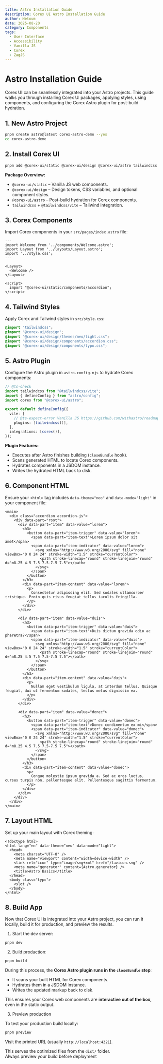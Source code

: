```yaml
---
title: Astro Installation Guide
description: Corex UI Astro Installation Guide
author: Netoum
date: 2025-08-20
category: Components
tags:
  - User Interface
  - Accessibility
  - Vanilla JS
  - Corex
  - ZagJS
---
```


# Astro Installation Guide

Corex UI can be seamlessly integrated into your Astro projects. This guide walks you through installing Corex UI packages, applying styles, using components, and configuring the Corex Astro plugin for post-build hydration.

## 1. New Astro Project

```bash
pnpm create astro@latest corex-astro-demo --yes
cd corex-astro-demo
```

## 2. Install Corex UI

```bash
pnpm add @corex-ui/static @corex-ui/design @corex-ui/astro tailwindcss @tailwindcss/vite
```

**Package Overview:**

- `@corex-ui/static` – Vanilla JS web components.
- `@corex-ui/design` – Design tokens, CSS variables, and optional component styles.
- `@corex-ui/astro` – Post-build hydration for Corex components.
- `tailwindcss` + `@tailwindcss/vite` – Tailwind integration.

## 3. Corex Components

Import Corex components in your `src/pages/index.astro` file:

```astro
---
import Welcome from '../components/Welcome.astro';
import Layout from '../layouts/Layout.astro';
import '../style.css';
---

<Layout>
  <Welcome />
</Layout>

<script>
  import "@corex-ui/static/components/accordion";
</script>
```

## 4. Tailwind Styles

Apply Corex and Tailwind styles in `src/style.css`:

```css
@import "tailwindcss";
@import "@corex-ui/design";
@import "@corex-ui/design/themes/neo/light.css";
@import "@corex-ui/design/components/accordion.css";
@import "@corex-ui/design/components/typo.css";
```

## 5. Astro Plugin

Configure the Astro plugin in `astro.config.mjs` to hydrate Corex components:

```ts
// @ts-check
import tailwindcss from "@tailwindcss/vite";
import { defineConfig } from "astro/config";
import corex from "@corex-ui/astro";

export default defineConfig({
  vite: {
    // @ts-expect-error Vanilla JS https://github.com/withastro/roadmap/discussions/1174
    plugins: [tailwindcss()],
  },
  integrations: [corex()],
});
```

**Plugin Features:**

- Executes after Astro finishes building (`closeBundle` hook).
- Scans generated HTML to locate Corex components.
- Hydrates components in a JSDOM instance.
- Writes the hydrated HTML back to disk.

## 6. Component HTML

Ensure your `<html>` tag includes `data-theme="neo"` and `data-mode="light"` in your component file:

```astro
<main>
  <div class="accordion accordion-js">
    <div data-part="root">
      <div data-part="item" data-value="lorem">
        <h3>
          <button data-part="item-trigger" data-value="lorem">
            <span data-part="item-text">Lorem ipsum dolor sit amet</span>
            <span data-part="item-indicator" data-value="lorem">
              <svg xmlns="http://www.w3.org/2000/svg" fill="none" viewBox="0 0 24 24" stroke-width="1.5" stroke="currentColor">
                <path stroke-linecap="round" stroke-linejoin="round" d="m8.25 4.5 7.5 7.5-7.5 7.5"></path>
              </svg>
            </span>
          </button>
        </h3>
        <div data-part="item-content" data-value="lorem">
          <p>
            Consectetur adipiscing elit. Sed sodales ullamcorper tristique. Proin quis risus feugiat tellus iaculis fringilla.
          </p>
        </div>
      </div>

      <div data-part="item" data-value="duis">
        <h3>
          <button data-part="item-trigger" data-value="duis">
            <span data-part="item-text">Duis dictum gravida odio ac pharetra?</span>
            <span data-part="item-indicator" data-value="duis">
              <svg xmlns="http://www.w3.org/2000/svg" fill="none" viewBox="0 0 24 24" stroke-width="1.5" stroke="currentColor">
                <path stroke-linecap="round" stroke-linejoin="round" d="m8.25 4.5 7.5 7.5-7.5 7.5"></path>
              </svg>
            </span>
          </button>
        </h3>
        <div data-part="item-content" data-value="duis">
          <p>
            Nullam eget vestibulum ligula, at interdum tellus. Quisque feugiat, dui ut fermentum sodales, lectus metus dignissim ex.
          </p>
        </div>
      </div>

      <div data-part="item" data-value="donec">
        <h3>
          <button data-part="item-trigger" data-value="donec">
            <span data-part="item-text">Donec condimentum ex mi</span>
            <span data-part="item-indicator" data-value="donec">
              <svg xmlns="http://www.w3.org/2000/svg" fill="none" viewBox="0 0 24 24" stroke-width="1.5" stroke="currentColor">
                <path stroke-linecap="round" stroke-linejoin="round" d="m8.25 4.5 7.5 7.5-7.5 7.5"></path>
              </svg>
            </span>
          </button>
        </h3>
        <div data-part="item-content" data-value="donec">
          <p>
            Congue molestie ipsum gravida a. Sed ac eros luctus, cursus turpis non, pellentesque elit. Pellentesque sagittis fermentum.
          </p>
        </div>
      </div>
    </div>
  </div>
</main>
```

## 7. Layout HTML

Set up your main layout with Corex theming:

```astro
<!doctype html>
<html lang="en" data-theme="neo" data-mode="light">
  <head>
    <meta charset="UTF-8" />
    <meta name="viewport" content="width=device-width" />
    <link rel="icon" type="image/svg+xml" href="/favicon.svg" />
    <meta name="generator" content={Astro.generator} />
    <title>Astro Basics</title>
  </head>
  <body class="typo">
    <slot />
  </body>
</html>
```

## 8. Build App

Now that Corex UI is integrated into your Astro project, you can run it locally, build it for production, and preview the results.

1. Start the dev server:

```bash
pnpm dev
```

2. Build production:

```bash
pnpm build
```

During this process, the **Corex Astro plugin runs in the `closeBundle` step**:

- It scans your built HTML for Corex components.
- Hydrates them in a JSDOM instance.
- Writes the updated markup back to disk.

This ensures your Corex web components are **interactive out of the box**, even in the static output.

3. Preview production

To test your production build locally:

```bash
pnpm preview
```

Visit the printed URL (usually `http://localhost:4321`).

This serves the optimized files from the `dist/` folder.  
Always preview your build before deployment
